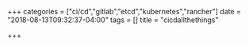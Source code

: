 +++
categories = ["ci/cd","gitlab","etcd","kubernetes","rancher"]
date = "2018-08-13T09:32:37-04:00"
tags = []
title = "cicdallthethings"

+++

